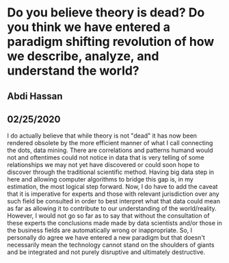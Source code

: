 # Do you believe theory is dead? Do you think we have entered a paradigm shifting revolution of how we describe, analyze, and understand the world?

## Abdi Hassan
## 02/25/2020

I do actually believe that while theory is not "dead" it has now been rendered obsolete by the more efficient manner of what I call
connecting the dots, data mining. There are correlations and patterns humand would not and oftentimes could not notice in data that
is very telling of some relationships we may not yet have discovered or could soon hope to discover through the traditional scientific method.
Having big data step in here and allowing computer algorithms to bridge this gap is, in my estimation, the most logical step forward. Now,
I do have to add the caveat that it is imperative for experts and those with relevant jurisdiction over any such field be consulted in order
to best interpret what that data could mean as far as allowing it to contribute to our understanding of the world/reality. However, I would
not go so far as to say that without the consultation of these experts the conclusions made made by data scientists and/or those in the business
fields are automatically wrong or inappropriate. So, I personally do agree we have entered a new paradigm but that doesn't necessarily mean
the technology cannot stand on the shoulders of giants and be integrated and not purely disruptive and ultimately destructive.
